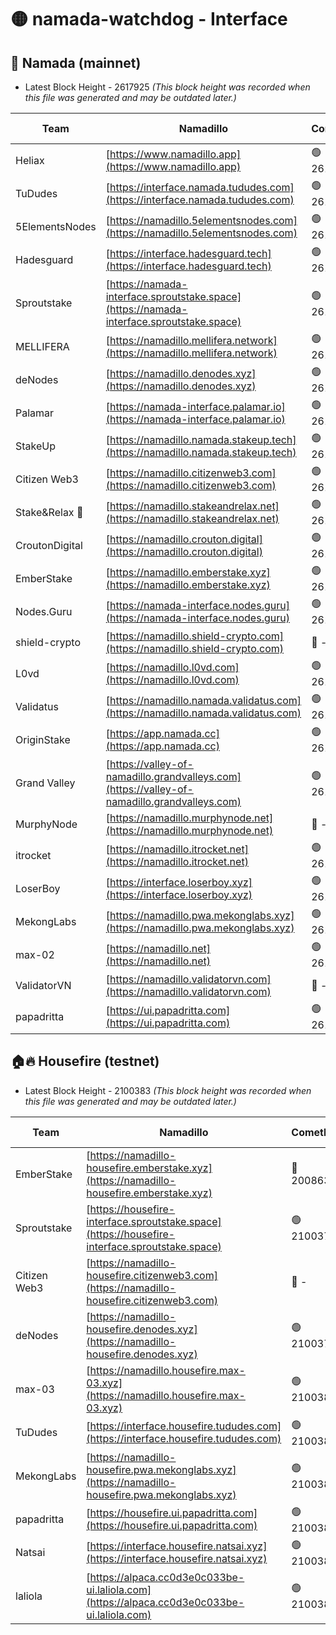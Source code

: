 # 🟡 namada-watchdog - Interface

## 🚀 Namada (mainnet)
- Latest Block Height - 2617925 *(This block height was recorded when this file was generated and may be outdated later.)*

| Team | Namadillo | CometBFT | Indexer | MASP Indexer |
|-|-|-|-|-|
| Heliax | [https://www.namadillo.app](https://www.namadillo.app) | 🟢 2617898 | 🟢 2617898 | 🟢 2617898 |
| TuDudes | [https://interface.namada.tududes.com](https://interface.namada.tududes.com) | 🟢 2617899 | 🟢 2617899 | 🟢 2617899 |
| 5ElementsNodes | [https://namadillo.5elementsnodes.com](https://namadillo.5elementsnodes.com) | 🟢 2617899 | 🟢 2617899 | 🟢 2617899 |
| Hadesguard | [https://interface.hadesguard.tech](https://interface.hadesguard.tech) | 🟢 2617900 | 🟢 2617900 | 🟢 2617900 |
| Sproutstake | [https://namada-interface.sproutstake.space](https://namada-interface.sproutstake.space) | 🟢 2617901 | 🟢 2617901 | 🟢 2617901 |
| MELLIFERA | [https://namadillo.mellifera.network](https://namadillo.mellifera.network) | 🟢 2617902 | 🟢 2617902 | 🟢 2617902 |
| deNodes | [https://namadillo.denodes.xyz](https://namadillo.denodes.xyz) | 🟢 2617903 | 🟢 2617903 | 🟢 2617903 |
| Palamar | [https://namada-interface.palamar.io](https://namada-interface.palamar.io) | 🟢 2617903 | 🟢 2617903 | 🟢 2617904 |
| StakeUp | [https://namadillo.namada.stakeup.tech](https://namadillo.namada.stakeup.tech) | 🟢 2617904 | 🟢 2617904 | 🟢 2617904 |
| Citizen Web3 | [https://namadillo.citizenweb3.com](https://namadillo.citizenweb3.com) | 🟢 2617905 | 🟢 2617905 | 🟢 2617905 |
| Stake&Relax 🦥 | [https://namadillo.stakeandrelax.net](https://namadillo.stakeandrelax.net) | 🟢 2617906 | 🟢 2617906 | 🟢 2617906 |
| CroutonDigital | [https://namadillo.crouton.digital](https://namadillo.crouton.digital) | 🟢 2617907 | 🟢 2617907 | 🟢 2617907 |
| EmberStake | [https://namadillo.emberstake.xyz](https://namadillo.emberstake.xyz) | 🟢 2617907 | 🟢 2617907 | 🟢 2617907 |
| Nodes.Guru | [https://namada-interface.nodes.guru](https://namada-interface.nodes.guru) | 🟢 2617908 | 🟢 2617908 | 🟢 2617908 |
| shield-crypto | [https://namadillo.shield-crypto.com](https://namadillo.shield-crypto.com) | 🔴 - | 🔴 - | 🔴 - |
| L0vd | [https://namadillo.l0vd.com](https://namadillo.l0vd.com) | 🟢 2617914 | 🟢 2617914 | 🟢 2617914 |
| Validatus | [https://namadillo.namada.validatus.com](https://namadillo.namada.validatus.com) | 🟢 2617915 | 🟢 2617915 | 🟢 2617915 |
| OriginStake | [https://app.namada.cc](https://app.namada.cc) | 🟢 2617916 | 🟢 2617916 | 🟢 2617916 |
| Grand Valley | [https://valley-of-namadillo.grandvalleys.com](https://valley-of-namadillo.grandvalleys.com) | 🟢 2617917 | 🟢 2617917 | 🟢 2617917 |
| MurphyNode | [https://namadillo.murphynode.net](https://namadillo.murphynode.net) | 🔴 - | 🔴 - | 🔴 - |
| itrocket | [https://namadillo.itrocket.net](https://namadillo.itrocket.net) | 🟢 2617920 | 🟢 2617920 | 🟢 2617920 |
| LoserBoy | [https://interface.loserboy.xyz](https://interface.loserboy.xyz) | 🟢 2617921 | 🟢 2617921 | 🟢 2617920 |
| MekongLabs | [https://namadillo.pwa.mekonglabs.xyz](https://namadillo.pwa.mekonglabs.xyz) | 🟢 2617922 | 🟢 2617921 | 🟢 2617921 |
| max-02 | [https://namadillo.net](https://namadillo.net) | 🟢 2617922 | 🟢 2617922 | 🟢 2617922 |
| ValidatorVN | [https://namadillo.validatorvn.com](https://namadillo.validatorvn.com) | 🔴 - | 🔴 - | 🔴 - |
| papadritta | [https://ui.papadritta.com](https://ui.papadritta.com) | 🟢 2617925 | 🟢 2617925 | 🟢 2617925 |

## 🏠🔥 Housefire (testnet)
- Latest Block Height - 2100383 *(This block height was recorded when this file was generated and may be outdated later.)*

| Team | Namadillo | CometBFT | Indexer | MASP Indexer |
|-|-|-|-|-|
| EmberStake | [https://namadillo-housefire.emberstake.xyz](https://namadillo-housefire.emberstake.xyz) | 🔴 2008636 | 🔴 - | 🔴 - |
| Sproutstake | [https://housefire-interface.sproutstake.space](https://housefire-interface.sproutstake.space) | 🟢 2100377 | 🟢 2100377 | 🟢 2100377 |
| Citizen Web3 | [https://namadillo-housefire.citizenweb3.com](https://namadillo-housefire.citizenweb3.com) | 🔴 - | 🟢 2100379 | 🟢 2100379 |
| deNodes | [https://namadillo-housefire.denodes.xyz](https://namadillo-housefire.denodes.xyz) | 🟢 2100379 | 🟢 2100379 | 🟢 2100379 |
| max-03 | [https://namadillo.housefire.max-03.xyz](https://namadillo.housefire.max-03.xyz) | 🟢 2100380 | 🟢 2100380 | 🟢 2100380 |
| TuDudes | [https://interface.housefire.tududes.com](https://interface.housefire.tududes.com) | 🟢 2100381 | 🟢 2100381 | 🟢 2100381 |
| MekongLabs | [https://namadillo-housefire.pwa.mekonglabs.xyz](https://namadillo-housefire.pwa.mekonglabs.xyz) | 🟢 2100381 | 🟢 2100381 | 🟢 2100381 |
| papadritta | [https://housefire.ui.papadritta.com](https://housefire.ui.papadritta.com) | 🟢 2100382 | 🟢 2100382 | 🟢 2100382 |
| Natsai | [https://interface.housefire.natsai.xyz](https://interface.housefire.natsai.xyz) | 🟢 2100382 | 🟢 2100382 | 🟢 2100383 |
| laliola | [https://alpaca.cc0d3e0c033be-ui.laliola.com](https://alpaca.cc0d3e0c033be-ui.laliola.com) | 🟢 2100383 | 🟢 2100383 | 🟢 2100383 |

